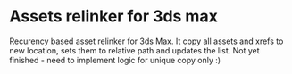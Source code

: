 # Assets relinker for 3ds max
Recurency based asset relinker for 3ds Max. It copy all assets and xrefs to new location, sets them to relative path and updates the list. Not yet finished - need to implement logic for unique copy only :)
